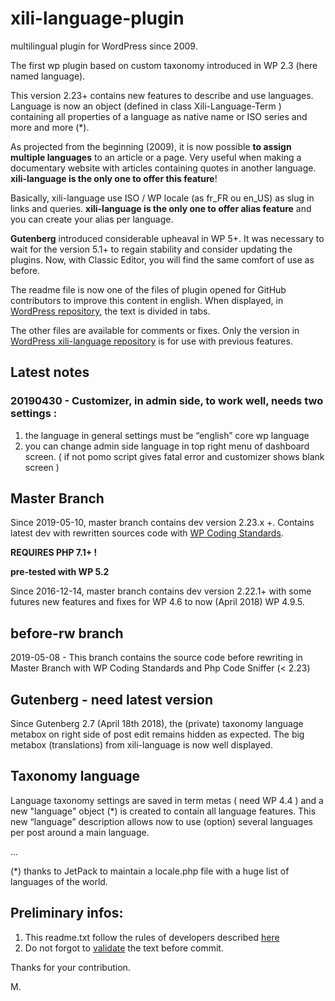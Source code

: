# xili-language-plugin
multilingual plugin for WordPress since 2009.

The first wp plugin based on custom taxonomy introduced in WP 2.3 (here named language).

This version 2.23+ contains new features to describe and use languages. Language is now an object (defined in class Xili-Language-Term ) containing all properties of a language as native name or ISO series and more and more (*).

As projected from the beginning (2009), it is now possible **to assign multiple languages** to an article or a page. Very useful when making a documentary website with articles containing quotes in another language. **xili-language is the only one to offer this feature**!

Basically, xili-language use ISO / WP locale (as fr_FR ou en_US)  as slug in links and queries. **xili-language is the only one to offer alias feature** and you can create your alias per language.

**Gutenberg** introduced considerable upheaval in WP 5+. It was necessary to wait for the version 5.1+ to regain stability and consider updating the plugins. Now, with Classic Editor, you will find the same comfort of use as before. 


The readme file is now one of the files of plugin opened for GitHub contributors to improve this content in english.
When displayed, in [WordPress repository](https://wordpress.org/plugins/xili-language/), the text is divided in tabs.

The other files are available for comments or fixes. Only the version in [WordPress xili-language repository](https://wordpress.org/plugins/xili-language/) is for use with previous features.

## Latest notes 
### 20190430 - Customizer, in admin side, to work well, needs two settings : 
1. the language in general settings must be “english” core wp language
2. you can change admin side language in top right menu of dashboard screen.
( if not pomo script gives fatal error and customizer shows blank screen )

## Master Branch

Since 2019-05-10, master branch contains dev version 2.23.x +. Contains latest dev with rewritten sources code with [WP Coding Standards](https://github.com/WordPress-Coding-Standards/WordPress-Coding-Standards).
 
**REQUIRES PHP 7.1+ !**

**pre-tested with WP 5.2**

Since 2016-12-14, master branch contains dev version 2.22.1+ with some futures new features and fixes for WP 4.6 to now (April 2018) WP 4.9.5.

## before-rw branch

2019-05-08 - This branch contains the source code before rewriting in Master Branch with WP Coding Standards and Php Code Sniffer (< 2.23)

## Gutenberg - need latest version

Since Gutenberg 2.7 (April 18th 2018), the (private) taxonomy language metabox on right side of post edit remains hidden as expected. The big metabox (translations) from xili-language is now well displayed.

## Taxonomy language

Language taxonomy settings are saved in term metas ( need WP 4.4 ) and a new "language" object (*) is created to contain all language features. This new “language” description allows now to use (option) several languages per post around a main language.

...

(*) thanks to JetPack to maintain a locale.php file with a huge list of languages of the world.

## Preliminary infos:

1. This readme.txt follow the rules of developers described [here](https://wordpress.org/plugins/about/)
1. Do not forgot to [validate](https://wordpress.org/plugins/about/validator/) the text before commit.

Thanks for your contribution.

M.
